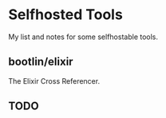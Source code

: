 # Selfhosted Tools

My list and notes for some selfhostable tools.

## bootlin/elixir

The Elixir Cross Referencer.

## TODO
